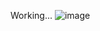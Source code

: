 Working...
![image](https://github.com/noahlavis/PowerShellOrchestrator/assets/83171346/708973ba-dcc5-49b6-88ca-df7dea0fcb5c)
